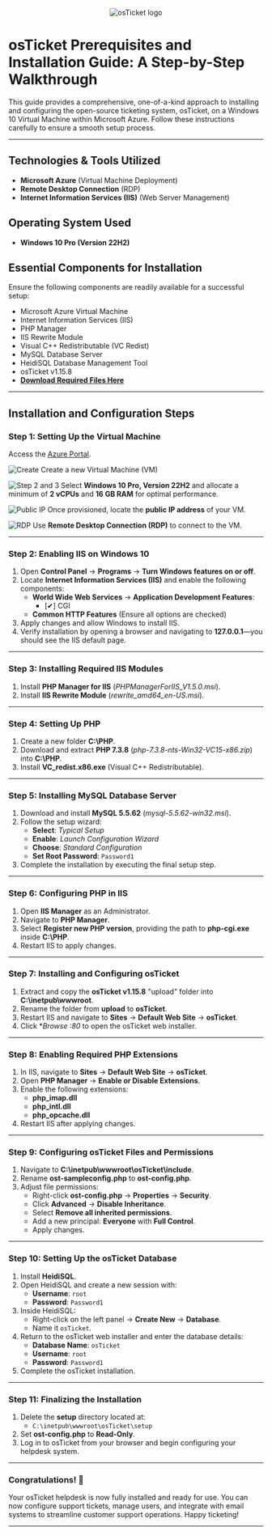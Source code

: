 <p align="center">
<img src="https://github.com/user-attachments/assets/c46376f6-f693-497c-bce2-87110e834d6a" alt="osTicket logo"/>
</p>

# osTicket Prerequisites and Installation Guide: A Step-by-Step Walkthrough

This guide provides a comprehensive, one-of-a-kind approach to installing and configuring the open-source ticketing system, osTicket, on a Windows 10 Virtual Machine within Microsoft Azure. Follow these instructions carefully to ensure a smooth setup process.

---

## **Technologies & Tools Utilized**
- **Microsoft Azure** (Virtual Machine Deployment)
- **Remote Desktop Connection** (RDP)
- **Internet Information Services (IIS)** (Web Server Management)

## **Operating System Used**
- **Windows 10 Pro (Version 22H2)**

## **Essential Components for Installation**
Ensure the following components are readily available for a successful setup:
- Microsoft Azure Virtual Machine
- Internet Information Services (IIS)
- PHP Manager
- IIS Rewrite Module
- Visual C++ Redistributable (VC Redist)
- MySQL Database Server
- HeidiSQL Database Management Tool
- osTicket v1.15.8
- **[Download Required Files Here](https://drive.google.com/drive/u/0/folders/1APMfNyfNzcxZC6EzdaNfdZsUwxWYChf6)**

---

## **Installation and Configuration Steps**

### **Step 1: Setting Up the Virtual Machine**
Access the [Azure Portal](https://portal.azure.com/).
 
![Create](https://github.com/user-attachments/assets/3aea07b1-f5b1-4717-9494-4a1c4c64712a)
Create a new Virtual Machine (VM)

![Step 2 and 3](https://github.com/user-attachments/assets/a1dd6779-aae0-4b36-839a-bc026f7cb2c2)
Select **Windows 10 Pro, Version 22H2** and allocate a minimum of **2 vCPUs** and **16 GB RAM** for optimal performance.

![Public IP](https://github.com/user-attachments/assets/96093f9c-04c5-4e7c-a1d1-2bb22b6272de)
Once provisioned, locate the **public IP address** of your VM.

![RDP](https://github.com/user-attachments/assets/eadb9272-49da-4d76-8363-b7cd4e5fa874)
Use **Remote Desktop Connection (RDP)** to connect to the VM.

---

### **Step 2: Enabling IIS on Windows 10**
1. Open **Control Panel** → **Programs** → **Turn Windows features on or off**.
2. Locate **Internet Information Services (IIS)** and enable the following components:
   - **World Wide Web Services** → **Application Development Features**:
     - [✔] CGI
   - **Common HTTP Features** (Ensure all options are checked)
3. Apply changes and allow Windows to install IIS.
4. Verify installation by opening a browser and navigating to **127.0.0.1**—you should see the IIS default page.

---

### **Step 3: Installing Required IIS Modules**
1. Install **PHP Manager for IIS** (_PHPManagerForIIS_V1.5.0.msi_).
2. Install **IIS Rewrite Module** (_rewrite_amd64_en-US.msi_).

---

### **Step 4: Setting Up PHP**
1. Create a new folder **C:\PHP**.
2. Download and extract **PHP 7.3.8** (_php-7.3.8-nts-Win32-VC15-x86.zip_) into **C:\PHP**.
3. Install **VC_redist.x86.exe** (Visual C++ Redistributable).

---

### **Step 5: Installing MySQL Database Server**
1. Download and install **MySQL 5.5.62** (_mysql-5.5.62-win32.msi_).
2. Follow the setup wizard:
   - **Select**: _Typical Setup_
   - **Enable**: _Launch Configuration Wizard_
   - **Choose**: _Standard Configuration_
   - **Set Root Password**: `Password1`
3. Complete the installation by executing the final setup step.

---

### **Step 6: Configuring PHP in IIS**
1. Open **IIS Manager** as an Administrator.
2. Navigate to **PHP Manager**.
3. Select **Register new PHP version**, providing the path to **php-cgi.exe** inside **C:\PHP**.
4. Restart IIS to apply changes.

---

### **Step 7: Installing and Configuring osTicket**
1. Extract and copy the **osTicket v1.15.8** "upload" folder into **C:\inetpub\wwwroot**.
2. Rename the folder from **upload** to **osTicket**.
3. Restart IIS and navigate to **Sites** → **Default Web Site** → **osTicket**.
4. Click **Browse *:80** to open the osTicket web installer.

---

### **Step 8: Enabling Required PHP Extensions**
1. In IIS, navigate to **Sites** → **Default Web Site** → **osTicket**.
2. Open **PHP Manager** → **Enable or Disable Extensions**.
3. Enable the following extensions:
   - **php_imap.dll**
   - **php_intl.dll**
   - **php_opcache.dll**
4. Restart IIS after applying changes.

---

### **Step 9: Configuring osTicket Files and Permissions**
1. Navigate to **C:\inetpub\wwwroot\osTicket\include**.
2. Rename **ost-sampleconfig.php** to **ost-config.php**.
3. Adjust file permissions:
   - Right-click **ost-config.php** → **Properties** → **Security**.
   - Click **Advanced** → **Disable Inheritance**.
   - Select **Remove all inherited permissions**.
   - Add a new principal: **Everyone** with **Full Control**.
   - Apply changes.

---

### **Step 10: Setting Up the osTicket Database**
1. Install **HeidiSQL**.
2. Open HeidiSQL and create a new session with:
   - **Username**: `root`
   - **Password**: `Password1`
3. Inside HeidiSQL:
   - Right-click on the left panel → **Create New** → **Database**.
   - Name it `osTicket`.
4. Return to the osTicket web installer and enter the database details:
   - **Database Name**: `osTicket`
   - **Username**: `root`
   - **Password**: `Password1`
5. Complete the osTicket installation.

---

### **Step 11: Finalizing the Installation**
1. Delete the **setup** directory located at:
   - `C:\inetpub\wwwroot\osTicket\setup`
2. Set **ost-config.php** to **Read-Only**.
3. Log in to osTicket from your browser and begin configuring your helpdesk system.

---

### **Congratulations!** 🎉
Your osTicket helpdesk is now fully installed and ready for use. You can now configure support tickets, manage users, and integrate with email systems to streamline customer support operations. Happy ticketing!

---
